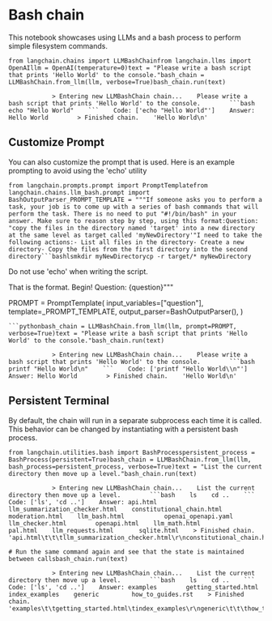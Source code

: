 Bash chain
==========

This notebook showcases using LLMs and a bash process to perform simple filesystem commands.

    from langchain.chains import LLMBashChainfrom langchain.llms import OpenAIllm = OpenAI(temperature=0)text = "Please write a bash script that prints 'Hello World' to the console."bash_chain = LLMBashChain.from_llm(llm, verbose=True)bash_chain.run(text)

                > Entering new LLMBashChain chain...    Please write a bash script that prints 'Hello World' to the console.        ```bash    echo "Hello World"    ```    Code: ['echo "Hello World"']    Answer: Hello World        > Finished chain.    'Hello World\n'

Customize Prompt[​](#customize-prompt "Direct link to Customize Prompt")
------------------------------------------------------------------------

You can also customize the prompt that is used. Here is an example prompting to avoid using the 'echo' utility

    from langchain.prompts.prompt import PromptTemplatefrom langchain.chains.llm_bash.prompt import BashOutputParser_PROMPT_TEMPLATE = """If someone asks you to perform a task, your job is to come up with a series of bash commands that will perform the task. There is no need to put "#!/bin/bash" in your answer. Make sure to reason step by step, using this format:Question: "copy the files in the directory named 'target' into a new directory at the same level as target called 'myNewDirectory'"I need to take the following actions:- List all files in the directory- Create a new directory- Copy the files from the first directory into the second directory```bashlsmkdir myNewDirectorycp -r target/* myNewDirectory

Do not use 'echo' when writing the script.

That is the format. Begin! Question: {question}"""

PROMPT = PromptTemplate( input\_variables=\["question"\], template=\_PROMPT\_TEMPLATE, output\_parser=BashOutputParser(), )

    ```pythonbash_chain = LLMBashChain.from_llm(llm, prompt=PROMPT, verbose=True)text = "Please write a bash script that prints 'Hello World' to the console."bash_chain.run(text)

                > Entering new LLMBashChain chain...    Please write a bash script that prints 'Hello World' to the console.        ```bash    printf "Hello World\n"    ```    Code: ['printf "Hello World\\n"']    Answer: Hello World        > Finished chain.    'Hello World\n'

Persistent Terminal[​](#persistent-terminal "Direct link to Persistent Terminal")
---------------------------------------------------------------------------------

By default, the chain will run in a separate subprocess each time it is called. This behavior can be changed by instantiating with a persistent bash process.

    from langchain.utilities.bash import BashProcesspersistent_process = BashProcess(persistent=True)bash_chain = LLMBashChain.from_llm(llm, bash_process=persistent_process, verbose=True)text = "List the current directory then move up a level."bash_chain.run(text)

                > Entering new LLMBashChain chain...    List the current directory then move up a level.        ```bash    ls    cd ..    ```    Code: ['ls', 'cd ..']    Answer: api.html            llm_summarization_checker.html    constitutional_chain.html   moderation.html    llm_bash.html           openai_openapi.yaml    llm_checker.html        openapi.html    llm_math.html           pal.html    llm_requests.html       sqlite.html    > Finished chain.    'api.html\t\t\tllm_summarization_checker.html\r\nconstitutional_chain.html\tmoderation.html\r\nllm_bash.html\t\t\topenai_openapi.yaml\r\nllm_checker.html\t\topenapi.html\r\nllm_math.html\t\t\tpal.html\r\nllm_requests.html\t\tsqlite.html'

    # Run the same command again and see that the state is maintained between callsbash_chain.run(text)

                > Entering new LLMBashChain chain...    List the current directory then move up a level.        ```bash    ls    cd ..    ```    Code: ['ls', 'cd ..']    Answer: examples        getting_started.html    index_examples    generic         how_to_guides.rst    > Finished chain.    'examples\t\tgetting_started.html\tindex_examples\r\ngeneric\t\t\thow_to_guides.rst'